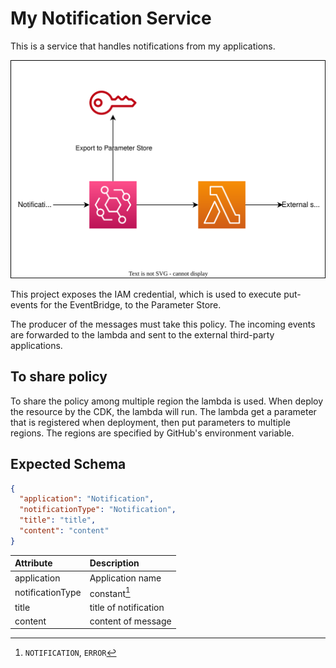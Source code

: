 # My Notification Service

This is a service that handles notifications from my applications.

![overview](./img/aws-service-overview.drawio.svg)

This project exposes the IAM credential, which is used to execute put-events for the EventBridge, to the Parameter Store.

The producer of the messages must take this policy.
The incoming events are forwarded to the lambda and sent to the external third-party applications.

## To share policy

To share the policy among multiple region the lambda is used.
When deploy the resource by the CDK, the lambda will run.
The lambda get a parameter that is registered when deployment, then put parameters to multiple regions.
The regions are specified by GitHub's environment variable.

## Expected Schema

```json
{
  "application": "Notification",
  "notificationType": "Notification",
  "title": "title",
  "content": "content"
}
```

| Attribute        | Description           |
|:-----------------|:----------------------|
| application      | Application name      |
| notificationType | constant[^1]          | 
| title            | title of notification | 
| content          | content of message    |

[^1]: `NOTIFICATION`, `ERROR`